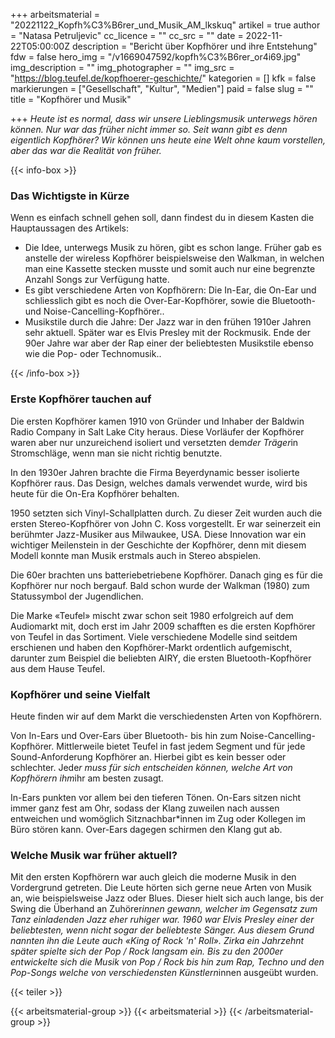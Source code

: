 +++
arbeitsmaterial = "20221122_Kopfh%C3%B6rer_und_Musik_AM_lkskuq"
artikel = true
author = "Natasa Petruljevic"
cc_licence = ""
cc_src = ""
date = 2022-11-22T05:00:00Z
description = "Bericht über Kopfhörer und ihre Entstehung"
fdw = false
hero_img = "/v1669047592/kopfh%C3%B6rer_or4i69.jpg"
img_description = ""
img_photographer = ""
img_src = "https://blog.teufel.de/kopfhoerer-geschichte/"
kategorien = []
kfk = false
markierungen = ["Gesellschaft", "Kultur", "Medien"]
paid = false
slug = ""
title = "Kopfhörer und Musik"

+++
_Heute ist es normal, dass wir unsere Lieblingsmusik unterwegs hören können. Nur war das früher nicht immer so. Seit wann gibt es denn eigentlich Kopfhörer? Wir können uns heute eine Welt ohne kaum vorstellen, aber das war die Realität von früher._

{{< info-box >}} <h3>Das Wichtigste in Kürze</h3>

<p>Wenn es einfach schnell gehen soll, dann findest du in diesem Kasten die Hauptaussagen des Artikels:</p>

<ul>

<li>Die Idee, unterwegs Musik zu hören, gibt es schon lange. Früher gab es anstelle der wireless Kopfhörer beispielsweise den Walkman, in welchen man eine Kassette stecken musste und somit auch nur eine begrenzte Anzahl Songs zur Verfügung hatte.</li>

<li>Es gibt verschiedene Arten von Kopfhörern: Die In-Ear, die On-Ear und schliesslich gibt es noch die Over-Ear-Kopfhörer, sowie die Bluetooth- und Noise-Cancelling-Kopfhörer..</li>

<li>Musikstile durch die Jahre: Der Jazz war in den frühen 1910er Jahren sehr aktuell. Später war es Elvis Presley mit der Rockmusik. Ende der 90er Jahre war aber der Rap einer der beliebtesten Musikstile ebenso wie die Pop- oder Technomusik..</li>

</ul> {{< /info-box >}}

### Erste Kopfhörer tauchen auf

Die ersten Kopfhörer kamen 1910 von Gründer und Inhaber der Baldwin Radio Company in Salt Lake City heraus. Diese Vorläufer der Kopfhörer waren aber nur unzureichend isoliert und versetzten dem*der Träger*in Stromschläge, wenn man sie nicht richtig benutzte.

In den 1930er Jahren brachte die Firma Beyerdynamic besser isolierte Kopfhörer raus. Das Design, welches damals verwendet wurde, wird bis heute für die On-Era Kopfhörer behalten.

1950 setzten sich Vinyl-Schallplatten durch. Zu dieser Zeit wurden auch die ersten Stereo-Kopfhörer von John C. Koss vorgestellt. Er war seinerzeit ein berühmter Jazz-Musiker aus Milwaukee, USA. Diese Innovation war ein wichtiger Meilenstein in der Geschichte der Kopfhörer, denn mit diesem Modell konnte man Musik erstmals auch in Stereo abspielen.

Die 60er brachten uns batteriebetriebene Kopfhörer. Danach ging es für die Kopfhörer nur noch bergauf. Bald schon wurde der Walkman (1980) zum Statussymbol der Jugendlichen.

Die Marke «Teufel» mischt zwar schon seit 1980 erfolgreich auf dem Audiomarkt mit, doch erst im Jahr 2009 schafften es die ersten Kopfhörer von Teufel in das Sortiment. Viele verschiedene Modelle sind seitdem erschienen und haben den Kopfhörer-Markt ordentlich aufgemischt, darunter zum Beispiel die beliebten AIRY, die ersten Bluetooth-Kopfhörer aus dem Hause Teufel.

### Kopfhörer und seine Vielfalt

Heute finden wir auf dem Markt die verschiedensten Arten von Kopfhörern.

Von In-Ears und Over-Ears über Bluetooth- bis hin zum Noise-Cancelling-Kopfhörer. Mittlerweile bietet Teufel in fast jedem Segment und für jede Sound-Anforderung Kopfhörer an. Hierbei gibt es kein besser oder schlechter. Jede*r muss für sich entscheiden können, welche Art von Kopfhörern ihm*ihr am besten zusagt.

In-Ears punkten vor allem bei den tieferen Tönen. On-Ears sitzen nicht immer ganz fest am Ohr, sodass der Klang zuweilen nach aussen entweichen und womöglich Sitznachbar*innen im Zug oder Kollegen im Büro stören kann. Over-Ears dagegen schirmen den Klang gut ab.

### Welche Musik war früher aktuell?

Mit den ersten Kopfhörern war auch gleich die moderne Musik in den Vordergrund getreten. Die Leute hörten sich gerne neue Arten von Musik an, wie beispielsweise Jazz oder Blues. Dieser hielt sich auch lange, bis der Swing die Überhand an Zuhörer*innen gewann, welcher im Gegensatz zum Tanz einladenden Jazz eher ruhiger war. 1960 war Elvis Presley einer der beliebtesten, wenn nicht sogar der beliebteste Sänger. Aus diesem Grund nannten ihn die Leute auch «King of Rock 'n' Roll». Zirka ein Jahrzehnt später spielte sich der Pop / Rock langsam ein. Bis zu den 2000er entwickelte sich die Musik von Pop / Rock bis hin zum Rap, Techno und den Pop-Songs welche von verschiedensten Künstlern*innen ausgeübt wurden.

{{< teiler >}}

{{< arbeitsmaterial-group >}} {{< arbeitsmaterial >}} {{< /arbeitsmaterial-group >}}